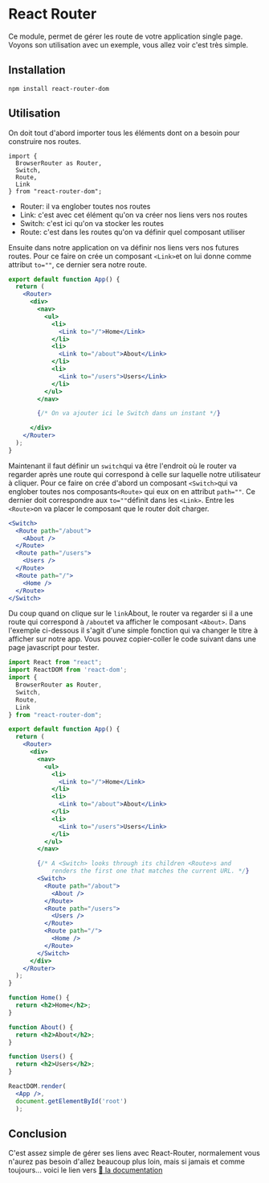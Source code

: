 # React Router

Ce module, permet de gérer les route de votre application single page. Voyons son utilisation avec un exemple, vous allez voir c'est très simple.

## Installation

```shell
npm install react-router-dom
```

## Utilisation

On doit tout d'abord importer tous les éléments dont on a besoin pour construire nos routes.

```JSX
import {
  BrowserRouter as Router,
  Switch,
  Route,
  Link
} from "react-router-dom";
```

- Router: il va englober toutes nos routes
- Link: c'est avec cet élément qu'on va créer nos liens vers nos routes
- Switch: c'est ici qu'on va stocker les routes
- Route: c'est dans les routes qu'on va définir quel composant utiliser

Ensuite dans notre application on va définir nos liens vers nos futures routes. Pour ce faire on crée un composant `<Link>`et on lui donne comme attribut `to=""`, ce dernier sera notre route.

```jsx
export default function App() {
  return (
    <Router>
      <div>
        <nav>
          <ul>
            <li>
              <Link to="/">Home</Link>
            </li>
            <li>
              <Link to="/about">About</Link>
            </li>
            <li>
              <Link to="/users">Users</Link>
            </li>
          </ul>
        </nav>

        {/* On va ajouter ici le Switch dans un instant */}

      </div>
    </Router>
  );
}
```

Maintenant il faut définir un `switch`qui va être l'endroit où le router va regarder après une route qui correspond à celle sur laquelle notre utilisateur à cliquer. Pour ce faire on crée d'abord un composant `<Switch>`qui va englober toutes nos composants`<Route>` qui eux on en attribut `path=""`. Ce dernier doit correspondre aux `to=""`définit dans les `<Link>`. Entre les `<Route>`on va placer le composant que le router doit charger.

```jsx 
<Switch>
  <Route path="/about">
    <About />
  </Route>
  <Route path="/users">
    <Users />
  </Route>
  <Route path="/">
    <Home />
  </Route>
</Switch>
```

Du coup quand on clique sur le `link`About, le router va regarder si il a une route qui correspond à `/about`et va afficher le composant `<About>`. Dans l'exemple ci-dessous il s'agit d'une simple fonction qui va changer le titre à afficher sur notre app. Vous pouvez copier-coller le code suivant dans une page javascript pour tester.

```jsx
import React from "react";
import ReactDOM from 'react-dom';
import {
  BrowserRouter as Router,
  Switch,
  Route,
  Link
} from "react-router-dom";

export default function App() {
  return (
    <Router>
      <div>
        <nav>
          <ul>
            <li>
              <Link to="/">Home</Link>
            </li>
            <li>
              <Link to="/about">About</Link>
            </li>
            <li>
              <Link to="/users">Users</Link>
            </li>
          </ul>
        </nav>

        {/* A <Switch> looks through its children <Route>s and
            renders the first one that matches the current URL. */}
        <Switch>
          <Route path="/about">
            <About />
          </Route>
          <Route path="/users">
            <Users />
          </Route>
          <Route path="/">
            <Home />
          </Route>
        </Switch>
      </div>
    </Router>
  );
}

function Home() {
  return <h2>Home</h2>;
}

function About() {
  return <h2>About</h2>;
}

function Users() {
  return <h2>Users</h2>;
}

ReactDOM.render(
  <App />,
  document.getElementById('root')
  );
```

## Conclusion

C'est assez simple de gérer ses liens avec React-Router, normalement vous n'aurez pas besoin d'allez beaucoup plus loin, mais si jamais et comme toujours... voici le lien vers [:book: la documentation](https://reactrouter.com/web/guides/quick-start)
